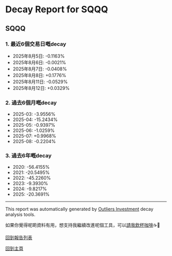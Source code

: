 # Decay Report for SQQQ

## SQQQ

### 1. 最近6個交易日嘅decay

- 2025年8月5日: -0.1163%
- 2025年8月6日: -0.0021%
- 2025年8月7日: -0.0408%
- 2025年8月8日: +0.1776%
- 2025年8月11日: -0.0529%
- 2025年8月12日: +0.0329%

### 2. 過去6個月嘅decay

- 2025-03: -3.9556%
- 2025-04: -15.2434%
- 2025-05: -0.9397%
- 2025-06: -1.0259%
- 2025-07: +0.9968%
- 2025-08: -0.2204%

### 3. 過去6年嘅decay

- 2020: -56.4155%
- 2021: -20.5495%
- 2022: -45.2260%
- 2023: -9.3930%
- 2024: -9.8217%
- 2025: -20.3691%

------------------------------
This report was automatically generated by [Outliers Investment](https://outliersecon.github.io/Outliers-Investment/) decay analysis tools.

如果你覺得呢啲資料有用，想支持我繼續改進呢個工具，可以[請我飲杯咖啡](https://buymeacoffee.com/outliersecon)☕🙏

[回到報告列表](https://outliersecon.github.io/Outliers-Investment/reports/reports_public)

[回到主頁](https://outliersecon.github.io/Outliers-Investment/)